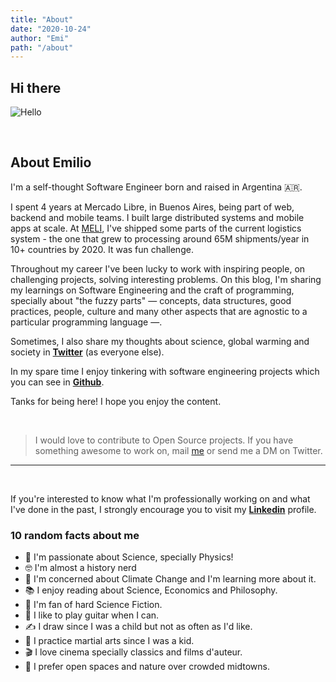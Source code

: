 ```yaml
---
title: "About"
date: "2020-10-24"
author: "Emi"
path: "/about"
---
```


## Hi there

![Hello](../img/hello.jpg)

<br>

## About Emilio

I'm a self-thought Software Engineer born and raised in Argentina 🇦🇷.

I spent 4 years at Mercado Libre, in Buenos Aires, being part of web, backend and mobile teams. I built large distributed systems and mobile apps at scale. At [MELI](https://www.nasdaq.com/market-activity/stocks/meli), I've shipped some parts of the current logistics system - the one that grew to processing around 65M shipments/year in 10+ countries by 2020. It was fun challenge.

Throughout my career I've been lucky to work with inspiring people, on challenging projects, solving interesting problems. On this blog, I'm sharing my learnings on Software Engineering and the craft of programming, specially about "the fuzzy parts" — concepts, data structures, good practices, people, culture and many other aspects that are agnostic to a particular programming language —.

Sometimes, I also share my thoughts about science, global warming and society in <a href="https://twitter.com/emicastroo" target="_blank" rel="noreferrer" alt="Emilio Castro's Twitter Account">**Twitter**</a> (as everyone else).

In my spare time I enjoy tinkering with software engineering projects which you can see in <a href="https://github.com/emicastro" target="_blank" rel="noreferrer" alt="Emilio Castro's Twitter Account">**Github**</a>.  

Tanks for being here! I hope you enjoy the content.

<br>

> I would love to contribute to Open Source projects. If you have something awesome to work on, mail [me](mailto:hello@emicastro.com "Send me an email") or send me a DM on Twitter.

---
<br>

If you're interested to know what I'm professionally working on and what I've done in the past, I strongly encourage you to visit my <a href="https://www.linkedin.com/in/emicastro/?locale=en_US" target="_blank" rel="noreferrer" alt="Emilio Castro's Linkedin Account">**Linkedin**</a> profile.

### 10 random facts about me

- 🔭 I'm passionate about Science, specially Physics!
- 🤓 I'm almost a history nerd
- 🌱 I'm concerned about Climate Change and I'm learning more about it.
- 📚 I enjoy reading about Science, Economics and Philosophy.
- 🤖 I'm fan of hard Science Fiction.
- 🎸 I like to play guitar when I can.
- ✍ I draw since I was a child but not as often as I'd like.
- 🥋 I practice martial arts since I was a kid.
- 🎬 I love cinema specially classics and films d'auteur.
- 🌲 I prefer open spaces and nature over crowded midtowns.
